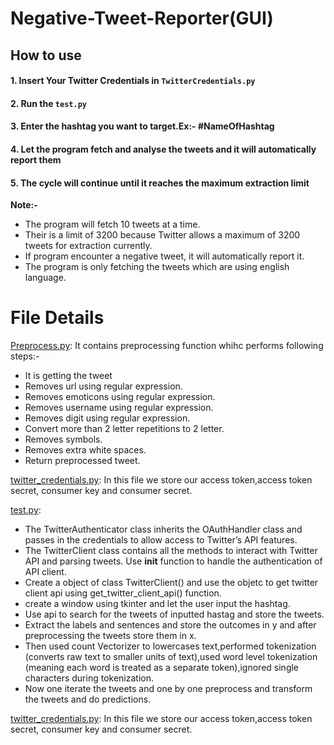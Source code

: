 # Negative-Tweet-Reporter(GUI)

## How to use 
#### 1. Insert Your Twitter Credentials in `TwitterCredentials.py`
#### 2. Run the `test.py`
#### 3. Enter the hashtag you want to target.Ex:- #NameOfHashtag
#### 4. Let the program fetch and analyse the tweets and it will automatically report them
#### 5. The cycle will continue until it reaches the maximum extraction limit


**Note:-** 
- The program will fetch 10 tweets at a time.
- Their is a limit of 3200 because Twitter allows a maximum of 3200 tweets for extraction currently.
- If program encounter a negative tweet, it will automatically report it.
- The program is only fetching the tweets which are using english language.

# File Details

<a href="https://github.com/akbloodadarsh/Negative-Tweet-Reporter-Automatic/blob/master/PreProcess.py">Preprocess.py</a>: It contains preprocessing function whihc performs following steps:- 
- It is getting the tweet  
- Removes url using regular expression.
- Removes emoticons using regular expression.
- Removes username using regular expression.
- Removes digit using regular expression.
- Convert more than 2 letter repetitions to 2 letter.
- Removes symbols.
- Removes extra white spaces.
- Return preprocessed tweet.

<a href="https://github.com/akbloodadarsh/Negative-Tweet-Reporter-Automatic/blob/master/twitter_credentials.py">twitter_credentials.py</a>: 
In this file we store our access token,access token secret, consumer key and consumer secret.

<a href="https://github.com/akbloodadarsh/Negative-Tweet-Reporter-Automatic/blob/master/test.py.py">test.py</a>: 
- The TwitterAuthenticator class inherits the OAuthHandler class and passes in the credentials to allow access to Twitter’s API features.
- The TwitterClient class contains all the methods to interact with Twitter API and parsing tweets. Use __init__ function to handle the authentication of API client.
- Create a object of class TwitterClient() and use the objetc to get twitter client api using get_twitter_client_api() function.
- create a window using tkinter and let the user input the hashtag.
- Use api to search for the tweets of inputted hastag and store the tweets.
- Extract the labels and sentences and store the outcomes in y and after preprocessing the tweets store them in x.
- Then used count Vectorizer to lowercases text,performed tokenization (converts raw text to smaller units of text),used word level tokenization (meaning each word is treated as a separate token),ignored single characters during tokenization.
- Now one iterate the tweets and one by one preprocess and transform the tweets and do predictions.

<a href="https://github.com/akbloodadarsh/Negative-Tweet-Reporter-Automatic/blob/master/twitter_credentials.py">twitter_credentials.py</a>: 
In this file we store our access token,access token secret, consumer key and consumer secret.
